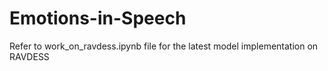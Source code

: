 # Emotions-in-Speech

Refer to work_on_ravdess.ipynb file for the latest model implementation on RAVDESS
